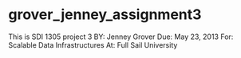 grover_jenney_assignment3
=========================

This is SDI 1305 project 3
BY: Jenney Grover
Due: May 23, 2013
For: Scalable Data Infrastructures
At: Full Sail University

